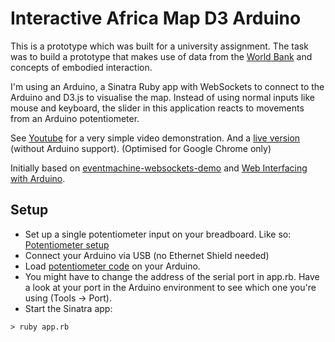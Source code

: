 Interactive Africa Map D3 Arduino
=============================

This is a prototype which was built for a university assignment. The task was to build a prototype that makes use of data from the [World Bank](http://worldbank.org/) and concepts of embodied interaction.

I'm using an Arduino, a Sinatra Ruby app with WebSockets to connect to the Arduino and D3.js to visualise the map.
Instead of using normal inputs like mouse and keyboard, the slider in this application reacts to movements from an Arduino potentiometer.

See [Youtube](https://www.youtube.com/watch?v=qbfOEj78rck) for a very simple video demonstration.
And a [live version](http://weidenfreak.github.io/InteractiveAfricaMapD3/) (without Arduino support). (Optimised for Google Chrome only)

Initially based on [eventmachine-websockets-demo](https://github.com/stewart/eventmachine-websockets-demo) and [Web Interfacing with Arduino](http://viget.com/extend/web-interfacing-with-arduino).

Setup
------
* Set up a single potentiometer input on your breadboard. Like so:  [Potentiometer setup](http://www.arduino.cc/en/tutorial/potentiometer)
* Connect your Arduino via USB (no Ethernet Shield needed)
* Load [potentiometer code](https://github.com/weidenfreak/InteractiveAfricaMapD3Arduino/blob/master/Arduino/Potentiometer/Potentiometer.ino) on your Arduino.
* You might have to change the address of the serial port in app.rb. Have a look at your port in the Arduino environment to see which one you're using (Tools -> Port).
* Start the Sinatra app: 
```
> ruby app.rb
```


